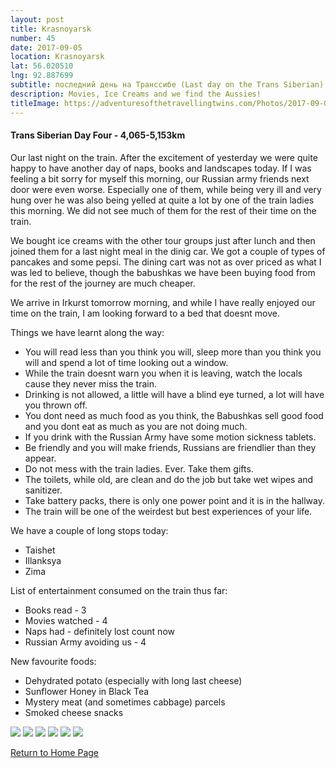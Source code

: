 ```yaml
---
layout: post
title: Krasnoyarsk
number: 45
date: 2017-09-05
location: Krasnoyarsk
lat: 56.020510
lng: 92.887699
subtitle: последний день на Транссибе (Last day on the Trans Siberian)
description: Movies, Ice Creams and we find the Aussies!
titleImage: https://adventuresofthetravellingtwins.com/Photos/2017-09-05-Krasnoyarsk/cover-min.jpg
---
```


<h4>Trans Siberian Day Four - 4,065-5,153km</h4>

Our last night on the train. After the excitement of yesterday we were quite happy to have another day of naps, books and landscapes today. If I was feeling a bit sorry for myself this morning, our Russian army friends next door were even worse. Especially one of them, while being very ill and very hung over he was also being yelled at quite a lot by one of the train ladies this morning. We did not see much of them for the rest of their time on the train. 

We bought ice creams with the other tour groups just after lunch and then joined them for a last night meal in the dinig car. We got a couple of types of pancakes and some pepsi. The dining cart was not as over priced as what I was led to believe, though the babushkas we have been buying food from for the rest of the journey are much cheaper.

We arrive in Irkurst tomorrow morning, and while I have really enjoyed our time on the train, I am looking forward to a bed that doesnt move. 

Things we have learnt along the way:
* You will read less than you think you will, sleep more than you think you will and spend a lot of time looking out a window.
* While the train doesnt warn you when it is leaving, watch the locals cause they never miss the train.
* Drinking is not allowed, a little will have a blind eye turned, a lot will have you thrown off.
* You dont need as much food as you think, the Babushkas sell good food and you dont eat as much as you are not doing much.
* If you drink with the Russian Army have some motion sickness tablets.
* Be friendly and you will make friends, Russians are friendlier than they appear. 
* Do not mess with the train ladies. Ever. Take them gifts.
* The toilets, while old, are clean and do the job but take wet wipes and sanitizer.
* Take battery packs, there is only one power point and it is in the hallway.
* The train will be one of the weirdest but best experiences of your life.

We have a couple of long stops today:
* Taishet
* Illanksya
* Zima

List of entertainment consumed on the train thus far:
* Books read - 3
* Movies watched - 4
* Naps had - definitely lost count now
* Russian Army avoiding us - 4 

New favourite foods:
* Dehydrated potato (especially with long last cheese)
* Sunflower Honey in Black Tea
* Mystery meat (and sometimes cabbage) parcels
* Smoked cheese snacks

<img src="https://adventuresofthetravellingtwins.com/Photos/2017-09-05-Krasnoyarsk/day12-min.jpg" class="image1">
<img src="https://adventuresofthetravellingtwins.com/Photos/2017-09-05-Krasnoyarsk/day13-min.jpg" class="image1">
<img src="https://adventuresofthetravellingtwins.com/Photos/2017-09-05-Krasnoyarsk/day14-min.jpg" class="image1">
<img src="https://adventuresofthetravellingtwins.com/Photos/2017-09-05-Krasnoyarsk/day15-min.jpg" class="image1">
<img src="https://adventuresofthetravellingtwins.com/Photos/2017-09-05-Krasnoyarsk/day16-min.jpg" class="image1">
<img src="https://adventuresofthetravellingtwins.com/Photos/2017-09-05-Krasnoyarsk/day11-min.jpg" class="image1">

<a href="https://adventuresofthetravellingtwins.com/">Return to Home Page</a>
